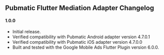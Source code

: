 ## Pubmatic Flutter Mediation Adapter Changelog

#### 1.0.0
* Initial release.
* Verified compatibility with Pubmatic Android adapter version 4.7.0.1
* Verified compatibility with Pubmatic iOS adapter version 4.7.0.0
* Built and tested with the Google Mobile Ads Flutter Plugin version 6.0.0.
